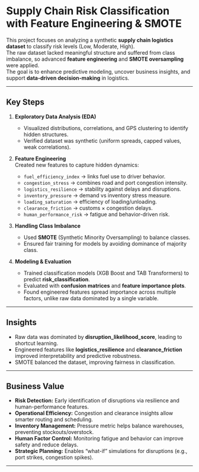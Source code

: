 # Supply Chain Risk Classification with Feature Engineering & SMOTE

This project focuses on analyzing a synthetic **supply chain logistics dataset** to classify risk levels (Low, Moderate, High).  
The raw dataset lacked meaningful structure and suffered from class imbalance, so advanced **feature engineering** and **SMOTE oversampling** were applied.  
The goal is to enhance predictive modeling, uncover business insights, and support **data-driven decision-making** in logistics.

---

## Key Steps
1. **Exploratory Data Analysis (EDA)**  
   - Visualized distributions, correlations, and GPS clustering to identify hidden structures.  
   - Verified dataset was synthetic (uniform spreads, capped values, weak correlations).  

2. **Feature Engineering**  
   Created new features to capture hidden dynamics:  
   - `fuel_efficiency_index` → links fuel use to driver behavior.  
   - `congestion_stress` → combines road and port congestion intensity.  
   - `logistics_resilience` → stability against delays and disruptions.  
   - `inventory_pressure` → demand vs inventory stress measure.  
   - `loading_saturation` → efficiency of loading/unloading.  
   - `clearance_friction` → customs × congestion delays.  
   - `human_performance_risk` → fatigue and behavior-driven risk.  

3. **Handling Class Imbalance**  
   - Used **SMOTE** (Synthetic Minority Oversampling) to balance classes.  
   - Ensured fair training for models by avoiding dominance of majority class.  

4. **Modeling & Evaluation**  
   - Trained classification models (XGB Boost and TAB Transformers) to predict **risk_classification**.  
   - Evaluated with **confusion matrices** and **feature importance plots**.  
   - Found engineered features spread importance across multiple factors, unlike raw data dominated by a single variable.  

---

## Insights
- Raw data was dominated by **disruption_likelihood_score**, leading to shortcut learning.  
- Engineered features like **logistics_resilience** and **clearance_friction** improved interpretability and predictive robustness.  
- SMOTE balanced the dataset, improving fairness in classification.  

---

## Business Value
- **Risk Detection:** Early identification of disruptions via resilience and human-performance features.  
- **Operational Efficiency:** Congestion and clearance insights allow smarter routing and scheduling.  
- **Inventory Management:** Pressure metric helps balance warehouses, preventing stockouts/overstock.  
- **Human Factor Control:** Monitoring fatigue and behavior can improve safety and reduce delays.  
- **Strategic Planning:** Enables “what-if” simulations for disruptions (e.g., port strikes, congestion spikes).  

---
